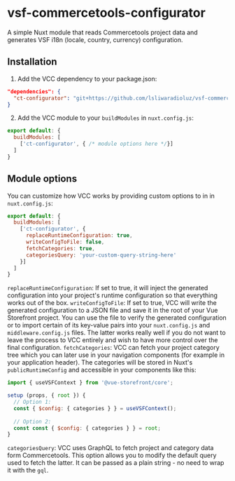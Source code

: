 # vsf-commercetools-configurator
A simple Nuxt module that reads Commercetools project data and generates VSF i18n (locale, country, currency) configuration.

## Installation
1. Add the VCC dependency to your package.json:
```json
"dependencies": {
  "ct-configurator": "git+https://github.com/lsliwaradioluz/vsf-commercetools-configurator.git",
}
```
2. Add the VCC module to your `buildModules` in `nuxt.config.js`:
```js
export default: {
  buildModules: [
    ['ct-configurator', { /* module options here */}]
  ]
}
```

## Module options
You can customize how VCC works by providing custom options to in in `nuxt.config.js`:

```js
export default: {
  buildModules: [
    ['ct-configurator', {
      replaceRuntimeConfiguration: true,
      writeConfigToFile: false,
      fetchCategories: true,
      categoriesQuery: 'your-custom-query-string-here'
    }]
  ]
}
```
`replaceRuntimeConfiguration`: If set to true, it will inject the generated configuration into your project's runtime configuration so that everything works out of the box.
`writeConfigToFile`: If set to true, VCC will write the generated configuration to a JSON file and save it in the root of your Vue Storefront project. You can use the file to verify the generated configuration or to import certain of its key-value pairs into your `nuxt.config.js` and `middleware.config.js` files. The latter works really well if you do not want to leave the process to VCC entirely and wish to have more control over the final configuration.
`fetchCategories`: VCC can fetch your project category tree which you can later use in your navigation components (for example in your application header). The categories will be stored in Nuxt's `publicRuntimeConfig` and accessible in your components like this:

```js
import { useVSFContext } from '@vue-storefront/core';

setup (props, { root }) {
  // Option 1:
  const { $config: { categories } } = useVSFContext();
  
  // Option 2:
  const const { $config: { categories } } = root;
}
```

`categoriesQuery`: VCC uses GraphQL to fetch project and category data form Commercetools. This option allows you to modify the default query used to fetch the latter. It can be passed as a plain string - no need to wrap it with the `gql`.



